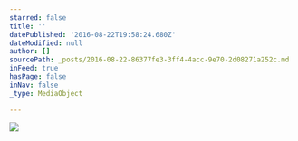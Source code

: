 ```yaml
---
starred: false
title: ''
datePublished: '2016-08-22T19:58:24.680Z'
dateModified: null
author: []
sourcePath: _posts/2016-08-22-86377fe3-3ff4-4acc-9e70-2d08271a252c.md
inFeed: true
hasPage: false
inNav: false
_type: MediaObject

---
```

![](https://the-grid-user-content.s3-us-west-2.amazonaws.com/888b4c55-5daf-46fa-b61f-36763ff04981.jpg)